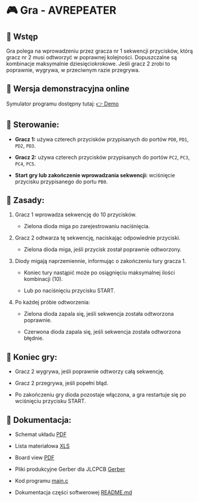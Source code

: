 
# 🎮 Gra - AVREPEATER

  

## :triangular_flag_on_post: Wstęp

Gra polega na wprowadzeniu przez gracza nr 1 sekwencji przycisków, którą gracz nr 2 musi odtworzyć w poprawnej kolejności. Dopuszczalne są kombinacje maksymalnie dziesięciokrokowe. Jeśli gracz 2 zrobi to poprawnie, wygrywa, w przeciwnym razie przegrywa.


## 🚀 Wersja demonstracyjna online
Symulator programu dostępny tutaj: [👉 Demo](https://wokwi.com/projects/411113571342260225)


## :round_pushpin: Sterowanie:

- **Gracz 1:** używa czterech przycisków przypisanych do portów `PD0`, `PD1`, `PD2`, `PD3`.

- **Gracz 2:** używa czterech przycisków przypisanych do portów `PC2`, `PC3`, `PC4`, `PC5`.

- **Start gry lub zakończenie wprowadzania sekwencji:** wciśnięcie przycisku przypisanego do portu `PB0`.


  

## :mega: Zasady:

1. Gracz 1 wprowadza sekwencję do 10 przycisków.

   - Zielona dioda miga po zarejestrowaniu naciśnięcia.

2. Gracz 2 odtwarza tę sekwencję, naciskając odpowiednie przyciski.

	- Zielona dioda miga, jeśli przycisk został poprawnie odtworzony.

3. Diody migają naprzemiennie, informując o zakończeniu tury gracza 1.

	- Koniec tury nastąpić może po osiągnięciu maksymalnej ilości kombinacji (10).

	- Lub po naciśnięciu przycisku START.

4. Po każdej próbie odtworzenia:

	- Zielona dioda zapala się, jeśli sekwencja została odtworzona poprawnie.

	- Czerwona dioda zapala się, jeśli sekwencja została odtworzona błędnie.



## :checkered_flag: Koniec gry:

- Gracz 2 wygrywa, jeśli poprawnie odtworzy całą sekwencję.

- Gracz 2 przegrywa, jeśli popełni błąd.

- Po zakończeniu gry dioda pozostaje włączona, a gra restartuje się po wciśnięciu przycisku START.


## :ticket: Dokumentacja:

- Schemat układu [PDF](./Hardware/schemav2.pdf)

- Lista materiałowa [XLS](./Hardware/bom.xls)

- Board view [PDF](./Hardware/board_view_v2.pdf)

- Pliki produkcyjne Gerber dla JLCPCB [Gerber](./Hardware/gerber%20for%20jlcpcb/)
  
- Kod programu [main.c](./Software/Compiler/main.c)

- Dokumentacja części softwerowej [README.md](./Software/README.md)
